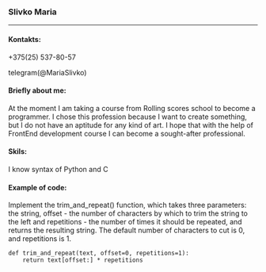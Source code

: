 ### Slivko Maria
---
#### Kontakts: 
 +375(25) 537-80-57

 telegram(@MariaSlivko)


#### Briefly about me:
At the moment I am taking a course from Rolling scores school to become a programmer. I chose this profession because I want to create something, but I do not have an aptitude for any kind of art. I hope that with the help of FrontEnd development course I can become a sought-after professional.
#### Skils:
I know syntax of Python and C
#### Example of code:
Implement the trim_and_repeat() function, which takes three parameters: the string, offset - the number of characters by which to trim the string to the left and repetitions - the number of times it should be repeated, and returns the resulting string. The default number of characters to cut is 0, and repetitions is 1.

```
def trim_and_repeat(text, offset=0, repetitions=1):
    return text[offset:] * repetitions
``` 